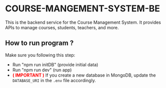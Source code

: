 # COURSE-MANGEMENT-SYSTEM-BE
This is the backend service for the Course Management System. It provides APIs to manage courses, students, teachers, and more.
## How to run program ?
Make sure you following this step:
 - Run "npm run initDB" (provide initial data)
 - Run "npm run dev" (run app)
 - <span style="color:Red; font-weight:bold">( IMPORTANT )</span> If you create a new database in MongoDB, update the `DATABASE_URI` in the `.env` file accordingly.
